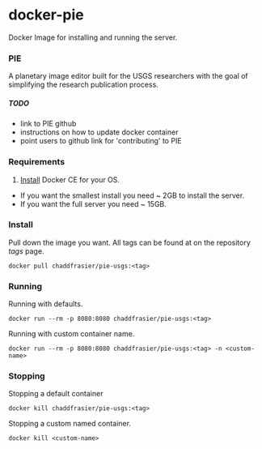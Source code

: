# docker-pie
Docker Image for installing and running the server.

### PIE
A planetary image editor built for the USGS researchers with the goal of simplifying the research publication process.

##### TODO
- link to PIE github
- instructions on how to update docker container
- point users to github link for 'contributing' to PIE

### Requirements
1. [Install](https://docs.docker.com/engine/install/) Docker CE for your OS.
- If you want the smallest install you need ~ 2GB to install the server.
- If you want the full server you need ~ 15GB.


### Install

Pull down the image you want. All tags can be found at on the repository *tags* page.
```
docker pull chaddfrasier/pie-usgs:<tag>
```

### Running
Running with defaults.
```
docker run --rm -p 8080:8080 chaddfrasier/pie-usgs:<tag>
```

Running with custom container name.
```
docker run --rm -p 8080:8080 chaddfrasier/pie-usgs:<tag> -n <custom-name>
```

### Stopping
Stopping a default container
```
docker kill chaddfrasier/pie-usgs:<tag>
```

Stopping a custom named container.
```
docker kill <custom-name>
```